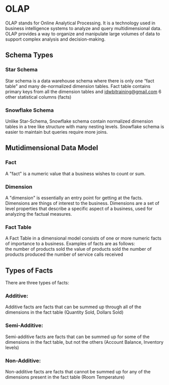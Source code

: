 # OLAP
OLAP stands for Online Analytical Processing. It is a technology used in business intelligence systems to analyze and query multidimensional data. OLAP provides a way to organize and manipulate large volumes of data to support complex analysis and decision-making.

## Schema Types
### Star Schema
Star schema is a data warehouse schema where there is only one “fact table" and many de-normalized dimension tables. Fact table contains primary keys from all the dimension tables and idwbitraining@gmail.com 6 other statistical columns (facts)
### Snowflake Schema
Unlike Star-Schema, Snowflake schema contain normalized dimension tables in a tree like structure with many nesting levels. Snowflake schema is easier to maintain but queries require more joins.

## Mutidimensional Data Model
### Fact
A "fact" is a numeric value that a business wishes to count or sum. 

### Dimension
A "dimension" is essentially an entry point for getting at the facts. Dimensions are things of interest to the business. Dimensions are a set of level properties that describe a specific aspect of a business, used for analyzing the factual measures.

### Fact Table 
A Fact Table in a dimensional model consists of one or more numeric facts of importance to a business. Examples of facts are as follows:  
the number of products sold 
the value of products sold
the number of products produced 
the number of service calls received

## Types of Facts
There are three types of facts: 

### Additive: 
Additive facts are facts that can be summed up through all of the dimensions in the fact table (Quantity Sold, Dollars Sold) 

### Semi-Additive: 
Semi-additive facts are facts that can be summed up for some of the dimensions in the fact table, but not the others (Account Balance, Inventory levels) 

### Non-Additive: 
Non-additive facts are facts that cannot be summed up for any of the dimensions present in the fact table (Room Temperature)
<!--stackedit_data:
eyJoaXN0b3J5IjpbLTM5NjQ3NzY3NiwtMjA4ODc0NjYxMl19
-->